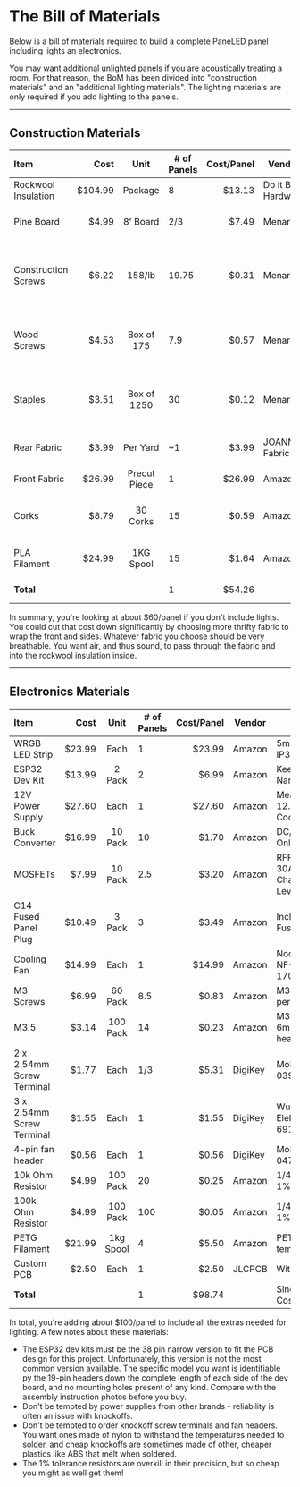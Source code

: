 # The Bill of Materials

Below is a bill of materials required to build a 
complete PaneLED panel including lights an electronics.

You may want additional unlighted panels if you are 
acoustically treating a room. For that reason, the 
BoM has been divided into "construction materials"
and an "additional lighting materials". The lighting
materials are only required if you add lighting to 
the panels.

---
## Construction Materials


| Item | Cost | Unit | # of Panels | Cost/Panel | Vendor | Details | Link |
|:-----|-----:|:-----:|-------------|----------:|--------|---------|------|
| Rockwool Insulation | $104.99 | Package | 8 | $13.13 | Do it Best Hardware | 24" x 47" size | [Link](https://www.doitbest.com/shop/building-materials/insulation-and-house-wrap/insulation/stone-wool-insulation/rockwool-safe-n-sound-r-15-24-in-x-47-in-stone-wool-insulation-8-pack?SKU=100807) |
| Pine Board | $4.99 | 8' Board | 2/3 | $7.49 | Menards | 1"x4"x8' "quality" pine | [Link](https://www.menards.com/main/building-materials/lumber-boards/boards/1-x-4-quality-pine-board/1033432/p-1444421996260-c-13115.htm?tid=8993361449512991121&ipos=2) |
| Construction Screws | $6.22 | 158/lb | 19.75 | $0.31 | Menards | #8 1 3/4" torx head screws. Use 2 per corner, 8 per panel | [Link](https://www.menards.com/main/hardware/fasteners-connectors/screws/wood-screws/midwest-fastener-reg-8-x-1-3-4-star-drive-yellow-zinc-flat-head-wood-screw-158-count/09288/p-1444439705147-c-8940.htm?tid=-9072213318210272023&ipos=2&exp=true) |
| Wood Screws | $4.53 | Box of 175 | 7.9 | $0.57 | Menards | #6 x 3/4" wood screws. Need 22 per panel | [Link](https://www.menards.com/main/hardware/fasteners-connectors/screws/wood-screws/midwest-fastener-reg-8-x-1-3-4-star-drive-yellow-zinc-flat-head-wood-screw-158-count/09288/p-1444439705147-c-8940.htm?tid=-9072213318210272023&ipos=2&exp=true) |
| Staples | $3.51 | Box of 1250 | 30 | $0.12 | Menards | 1/4" T50 Staples. Use 3-4 per foot of fabric | [Link](https://www.menards.com/main/tools/hand-tools/staplers-staples-rivet-tools/arrow-reg-t50-reg-1-4-leg-x-3-8-crown-galvanized-heavy-duty-staples-1-250-count/50424sp/p-1444424349019-c-9164.htm?tid=-3673131830712583877&ipos=20&exp=true) |
| Rear Fabric | $3.99 | Per Yard | ~1 | $3.99 | JOANN Fabric | Cheap, thin, breathable | [Link](https://www.joann.com/utility-fabric-upholstery-underlining/10173300.html) |
| Front Fabric | $26.99 | Precut Piece | 1 | $26.99 | Amazon | 100 x 146cm | [Link](https://www.amazon.com/gp/product/B09LXLGHHF) |
| Corks | $8.79 | 30 Corks | 15 | $0.59 | Amazon | #8 Straight 7/8" x 1 3/4" | [Link](https://www.amazon.com/gp/product/B0B4ZXD5L3) |
| PLA Filament | $24.99 | 1KG Spool | 15 | $1.64 | Amazon | Hatchbox True Black PLA | [Link](https://www.amazon.com/gp/product/B00J0ECR5I) |
| **Total** | | | 1 | $54.26 | | Single panel cost | |

In summary, you're looking at about $60/panel if you don't include lights. You could cut that cost down significantly by choosing more thrifty fabric to wrap the front and sides. Whatever fabric you choose should be very breathable. You want air, and thus sound, to pass through the fabric and into the rockwool insulation inside.

---
## Electronics Materials

| Item | Cost | Unit | # of Panels | Cost/Panel | Vendor | Details | Link |
|:-----|-----:|:-----:|-------------|----------:|--------|---------|------|
| WRGB LED Strip | $23.99 | Each | 1 | $23.99 | Amazon | 5m Cool White; IP30; 12mm | [Link](https://www.amazon.com/gp/product/B01D1I4XBY) |
| ESP32 Dev Kit | $13.99 | 2 Pack | 2 | $6.99 | Amazon | KeeYees 38PIN; Narrow Version | [Link](https://www.amazon.com/gp/product/B07QCP2451) |
| 12V Power Supply | $27.60 | Each | 1 | $27.60 | Amazon | Meanwell 12V 12.5A; Passive Cooled | [Link](https://www.amazon.com/gp/product/B00M8TBJLK)
| Buck Converter | $16.99 | 10 Pack | 10 | $1.70 | Amazon | DC/DC 3A Buck Only | [Link](https://www.amazon.com/gp/product/B07VVXF7YX) |
| MOSFETs | $7.99 | 10 Pack | 2.5 | $3.20 | Amazon | RFP30N06LE 30A 60V N-Channel Logic-Level | [Link](https://www.amazon.com/gp/product/B07CTF1JVD) |
| C14 Fused Panel Plug | $10.49 | 3 Pack | 3 | $3.49 | Amazon | Includes 10A Fuse | [Link](https://www.amazon.com/gp/product/B082ZFRV1B) |
| Cooling Fan | $14.99 | Each | 1 | $14.99 | Amazon | Noctua Redux NF-P12 PWM 1700RPM | [Link](https://www.amazon.com/gp/product/B07CG2PGY6) |
| M3 Screws | $6.99 | 60 Pack | 8.5 | $0.83 | Amazon | M3 x 6mm; 7 per panel | [Link](https://www.amazon.com/gp/product/B012TE12CY) |
| M3.5 | $3.14 | 100 Pack | 14 | $0.23 | Amazon | M3.5-0.6 x 6mm flat, cone head | [Link](https://www.amazon.com/gp/product/B00137MU5C) |
| 2 x 2.54mm Screw Terminal | $1.77 | Each | 1/3 | $5.31 | DigiKey | Molex Part# 039773002 | [Link](https://www.digikey.com/short/mvt4n27q) |
| 3 x 2.54mm Screw Terminal | $1.55 | Each | 1 | $1.55 | DigiKey | Wurth Elektronik Part# 691210910003 | [Link](https://www.digikey.com/short/mtrbfvpd) |
| 4-pin fan header | $0.56 | Each | 1 | $0.56 | DigiKey | Molex Part# 0470531000 | [Link](https://www.digikey.com/short/d5n8d2tj) |
| 10k Ohm Resistor | $4.99 | 100 Pack | 20 | $0.25 | Amazon | 1/4W metal film; 1% Tolerance | [Link](https://www.amazon.com/gp/product/B08QRJZ82J) |
| 100k Ohm Resistor | $4.99 | 100 Pack | 100 | $0.05 | Amazon | 1/4W metal film; 1% Tolerance | [Link](https://www.amazon.com/gp/product/B08QRSQB18) |
| PETG Filament | $21.99 | 1kg Spool | 4 | $5.50 | Amazon | PETG has good temp stability | [Link](https://www.amazon.com/gp/product/B07PFS4J97) |
| Custom PCB | $2.50 | Each | 1 | $2.50 | JLCPCB | With ENIG finish | [Instructions](../10_circuit_board/README.md) |
| **Total** | | | 1 | $98.74 | | Single panel Cost | |

In total, you're adding about $100/panel to include all the extras needed for lighting. 
A few notes about these materials:

* The ESP32 dev kits must be the 38 pin narrow version to fit the PCB design
  for this project. Unfortunately, this version is not the most common version
  available. The specific model you want is identifiable py the 19-pin 
  headers down the complete length of each side of the dev board, and no mounting 
  holes present of any kind. Compare with the assembly instruction photos before you buy.
* Don't be tempted by power supplies from other brands - reliability is often an issue 
  with knockoffs.
* Don't be tempted to order knockoff screw terminals and fan headers. You want 
  ones made of nylon to withstand the temperatures needed to solder, and cheap 
  knockoffs are sometimes made of other, cheaper plastics like ABS that melt
  when soldered.
* The 1% tolerance resistors are overkill in their precision, but so cheap you 
  might as well get them!